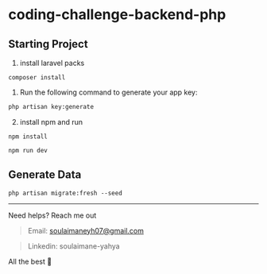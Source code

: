 # coding-challenge-backend-php

## Starting Project

1. install laravel packs

```composer
composer install
```

1. Run the following command to generate your app key:

```bash
php artisan key:generate
```

2. install npm and run

```npm
npm install
```

```npm
npm run dev
```

## Generate Data

```
php artisan migrate:fresh --seed
```

----- 
Need helps? Reach me out

> Email: soulaimaneyh07@gmail.com

> Linkedin: soulaimane-yahya

All the best :beer:
